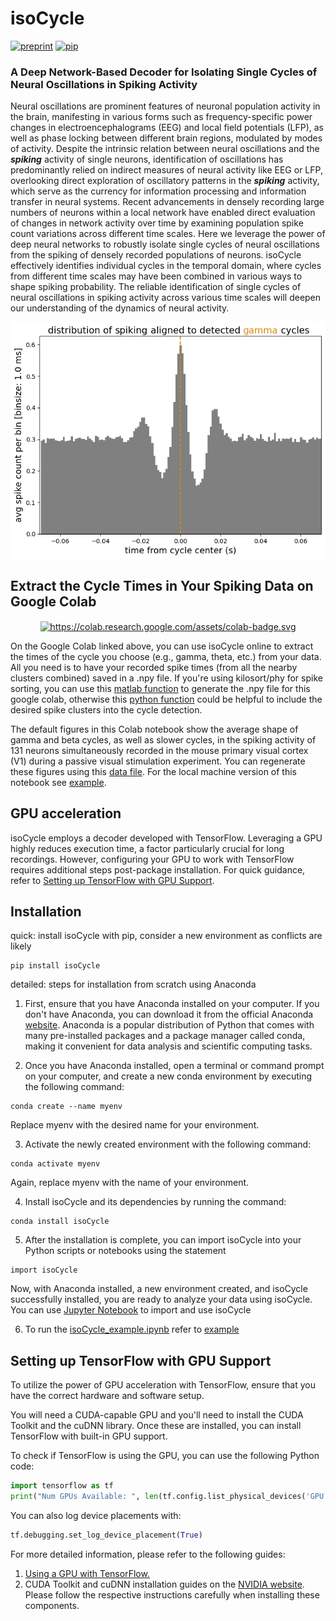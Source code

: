 # isoCycle
[![preprint](https://img.shields.io/badge/preprint-bioRxiv-blue)]()
[![pip](https://img.shields.io/badge/pip%20install-PyPI-orange)](https://pypi.org/project/isoCycle/)
### A Deep Network-Based Decoder for Isolating Single Cycles of Neural Oscillations in Spiking Activity

<!-- <p align="justify"> -->
Neural oscillations are prominent features of neuronal population activity in the brain, manifesting in various forms such as frequency-specific power changes in electroencephalograms (EEG) and local field potentials (LFP), as well as phase locking between different brain regions, modulated by modes of activity. Despite the intrinsic relation between neural oscillations and the ***spiking*** activity of single neurons, identification of oscillations has predominantly relied on indirect measures of neural activity like EEG or LFP, overlooking direct exploration of oscillatory patterns in the ***spiking*** activity, which serve as the currency for information processing and information transfer in neural systems. Recent advancements in densely recording large numbers of neurons within a local network have enabled direct evaluation of changes in network activity over time by examining population spike count variations across different time scales. Here we leverage the power of deep neural networks to robustly isolate single cycles of neural oscillations from the spiking of densely recorded populations of neurons. isoCycle effectively identifies individual cycles in the temporal domain, where cycles from different time scales may have been combined in various ways to shape spiking probability. The reliable identification of single cycles of neural oscillations in spiking activity across various time scales will deepen our understanding of the dynamics of neural activity.
<!-- </p> -->

<p align="center">
  <img alt="https://github.com/esiabri/isoCycle/blob/main/isoCycle/files/gammaCycleAvgShape.png" src="https://github.com/esiabri/isoCycle/blob/main/isoCycle/files/gammaCycleAvgShape.png" align="center" style="pointer-events: auto;" width="600px"/>
</a>

## Extract the Cycle Times in Your Spiking Data on Google Colab
<p align="center">
<a class="new-tab-link" href="https://colab.research.google.com/github/esiabri/isoCycle/blob/main/isoCycle_yourData_Colab.ipynb" target="_blank" style="pointer-events: none;">
  <img alt="https://colab.research.google.com/assets/colab-badge.svg" src="https://colab.research.google.com/assets/colab-badge.svg" align="center" style="pointer-events: auto;" width="250px"/>
</a>

On the Google Colab linked above, you can use isoCycle online to extract the times of the cycle you choose (e.g., gamma, theta, etc.) from your data. All you need is to have your recorded spike times (from all the nearby clusters combined) saved in a .npy file. If you're using kilosort/phy for spike sorting, you can use this [matlab function](https://github.com/esiabri/isoCycle/blob/main/isoCycle/files/isoCycleInput_build.m) to generate the .npy file for this google colab, otherwise this [python function](https://github.com/esiabri/isoCycle/blob/main/isoCycle/decoder.py#L646) could be helpful to include the desired spike clusters into the cycle detection.</p>

The default figures in this Colab notebook show the average shape of gamma and beta cycles, as well as slower cycles, in the spiking activity of 131 neurons simultaneously recorded in the mouse primary visual cortex (V1) during a passive visual stimulation experiment. You can regenerate these figures using this [data file](https://drive.google.com/file/d/1USRsBorZa9iL2ukuZJOt5P8Eu8tZL3aJ/view?usp=sharing). For the local machine version of this notebook see [example](https://github.com/esiabri/isoCycle/tree/main/isoCycle/example).</p>

## GPU acceleration
isoCycle employs a decoder developed with TensorFlow. Leveraging a GPU highly reduces execution time, a factor particularly crucial for long recordings. However, configuring your GPU to work with TensorFlow requires additional steps post-package installation. For quick guidance, refer to [Setting up TensorFlow with GPU Support](#setting-up-tensorflow-with-gpu-support). 
    
## Installation
<p>
quick: install isoCycle with pip, consider a new environment as conflicts are likely

```buildoutcfg
pip install isoCycle
```

detailed: steps for installation from scratch using Anaconda

1. First, ensure that you have Anaconda installed on your computer. If you don't have Anaconda, you can download it from the official Anaconda [website](https://www.anaconda.com/downloads). Anaconda is a popular distribution of Python that comes with many pre-installed packages and a package manager called conda, making it convenient for data analysis and scientific computing tasks.

2. Once you have Anaconda installed, open a terminal or command prompt on your computer, and create a new conda environment by executing the following command:
```buildoutcfg
conda create --name myenv
```
Replace myenv with the desired name for your environment.

3. Activate the newly created environment with the following command:
```buildoutcfg
conda activate myenv
```
Again, replace myenv with the name of your environment.

4. Install isoCycle and its dependencies by running the command:
```buildoutcfg
conda install isoCycle
```
5. After the installation is complete, you can import isoCycle into your Python scripts or notebooks using the statement
```buildoutcfg
import isoCycle
```

Now, with Anaconda installed, a new environment created, and isoCycle successfully installed, you are ready to analyze your data using isoCycle. You can use [Jupyter Notebook](https://jupyter.org/try-jupyter/retro/notebooks/?path=notebooks/Intro.ipynb) to import and use isoCycle
  
6. To run the [isoCycle_example.ipynb](https://github.com/esiabri/isoCycle/blob/main/isoCycle/example/isoCycle_example.ipynb) refer to [example](https://github.com/esiabri/isoCycle/tree/main/isoCycle/example)
</p>

## Setting up TensorFlow with GPU Support

To utilize the power of GPU acceleration with TensorFlow, ensure that you have the correct hardware and software setup. 

You will need a CUDA-capable GPU and you'll need to install the CUDA Toolkit and the cuDNN library. Once these are installed, you can install TensorFlow with built-in GPU support.

To check if TensorFlow is using the GPU, you can use the following Python code:

```python
import tensorflow as tf
print("Num GPUs Available: ", len(tf.config.list_physical_devices('GPU')))
```
  
You can also log device placements with:
  
```python
tf.debugging.set_log_device_placement(True)
```
  
For more detailed information, please refer to the following guides:

1. [Using a GPU with TensorFlow.](https://www.tensorflow.org/guide/gpu)
2. CUDA Toolkit and cuDNN installation guides on the [NVIDIA website](https://developer.nvidia.com/cuda-toolkit).
Please follow the respective instructions carefully when installing these components.
